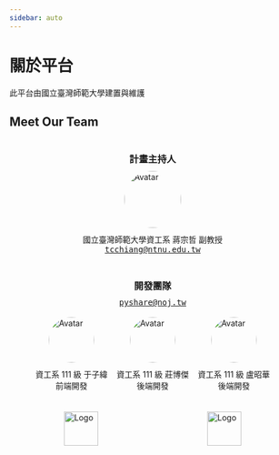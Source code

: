 ```yaml
---
sidebar: auto
---
```


# 關於平台

此平台由國立臺灣師範大學建置與維護

## Meet Our Team

<div style="display: flex; flex-direction: column; align-items: center">
  <h3 style="margin-bottom: 10px">計畫主持人</h3>
  <img
    :src="$withBase('/chair.jpg')"
    alt="Avatar"
    class="no-border"
    style="width: 100px; height: 100px; border-radius: 100%; margin-bottom: 10px"
  >
  <span>國立臺灣師範大學資工系 蔣宗哲 副教授</span>
  <a style="font-family: monospace" href="mailto:tcchiang@ntnu.edu.tw">tcchiang@ntnu.edu.tw</a>
</div>

<div style="display: flex; flex-direction: column; align-items: center; margin-top: 20px">
  <h3 style="margin-bottom: 10px">開發團隊</h3>
  <a style="margin-bottom: 10px; font-family: monospace" href="mailto:pyshare@noj.tw">pyshare@noj.tw</a>
  <div style="display: flex; justify-content: center">
    <div style="display: flex; flex-direction: column; align-items: center; margin: 8px">
      <img
        :src="$withBase('/uier.png')"
        alt="Avatar"
        class="no-border"
        style="width: 80px; height: 80px; border-radius: 100%; margin-bottom: 10px"
      >
      <span>資工系 111 級 于子緯</span>
      <span style="font-size: 14px">前端開發</span>
    </div>
    <div style="display: flex; flex-direction: column; align-items: center; margin: 8px">
      <img
        :src="$withBase('/bogay.png')"
        alt="Avatar"
        class="no-border"
        style="width: 80px; height: 80px; border-radius: 100%; margin-bottom: 10px"
      >
      <span>資工系 111 級 莊博傑</span>
      <span style="font-size: 14px">後端開發</span>
    </div>
    <div style="display: flex; flex-direction: column; align-items: center; margin: 8px">
      <img
        :src="$withBase('/skps2010.png')"
        alt="Avatar"
        class="no-border"
        style="width: 80px; height: 80px; border-radius: 100%; margin-bottom: 10px"
      >
      <span>資工系 111 級 盧昭華</span>
      <span style="font-size: 14px">後端開發</span>
    </div>
  </div>
</div>

<div style="display: flex; justify-content: space-around; margin-top: 28px">
  <img
    :src="$withBase('/pyshare.png')"
    alt="Logo"
    class="no-border"
    style="height: 60px"
  >
  <img
    :src="$withBase('/ntnu.png')"
    alt="Logo"
    class="no-border"
    style="height: 60px"
  >
</div>